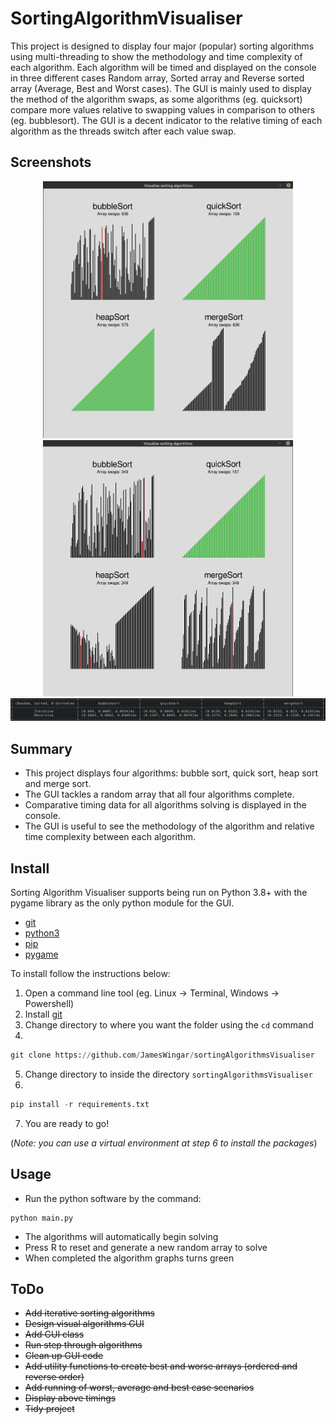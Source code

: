 # SortingAlgorithmVisualiser
This project is designed to display four major (popular) sorting algorithms using multi-threading to show the methodology and time complexity of each algorithm. Each algorithm will be timed and displayed on the console in three different cases Random array, Sorted array and Reverse sorted array (Average, Best and Worst cases). The GUI is mainly used to display the method of the algorithm swaps, as some algorithms (eg. quicksort) compare more values relative to swapping values in comparison to others (eg. bubblesort). The GUI is a decent indicator to the relative timing of each algorithm as the threads switch after each value swap.

## Screenshots
<p align="center">
  <img src="https://github.com/JamesWingar/sortingAlgorithmsVisualiser/blob/master/src/gui-output.png" width="400">
  <img src="https://github.com/JamesWingar/sortingAlgorithmsVisualiser/blob/master/src/gui-output2.png" width="400">
  <img src="https://github.com/JamesWingar/sortingAlgorithmsVisualiser/blob/master/src/console-output.png">
</p>

## Summary
* This project displays four algorithms: bubble sort, quick sort, heap sort and merge sort.
* The GUI tackles a random array that all four algorithms complete.
* Comparative timing data for all algorithms solving is displayed in the console.
* The GUI is useful to see the methodology of the algorithm and relative time complexity between each algorithm.

## Install
Sorting Algorithm Visualiser supports being run on Python 3.8+ with the pygame library as the only python module for the GUI.    
- [git](https://git-scm.com/downloads)
- [python3](https://www.python.org/download/releases/3.0/)
- [pip](https://pypi.org/project/pip/)
- [pygame](https://www.pygame.org/)

To install follow the instructions below:
1. Open a command line tool (eg. Linux -> Terminal, Windows -> Powershell)
2. Install [git](https://git-scm.com/downloads)
3. Change directory to where you want the folder using the `cd` command
4. 
```python
git clone https://github.com/JamesWingar/sortingAlgorithmsVisualiser
```
5. Change directory to inside the directory `sortingAlgorithmsVisualiser`
6. 
```python
pip install -r requirements.txt
```
7. You are ready to go!

(*Note: you can use a virtual environment at step 6 to install the packages*)

## Usage
* Run the python software by the command:
```
python main.py
```
* The algorithms will automatically begin solving
* Press R to reset and generate a new random array to solve
* When completed the algorithm graphs turns green

## ToDo
* ~~Add iterative sorting algorithms~~
* ~~Design visual algorithms GUI~~
* ~~Add GUI class~~
* ~~Run step through algorithms~~
* ~~Clean up GUI code~~
* ~~Add utility functions to create best and worse arrays (ordered and reverse order)~~
* ~~Add running of worst, average and best case scenarios~~
* ~~Display above timings~~
* ~~Tidy project~~
